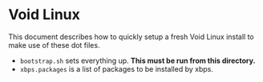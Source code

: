 # Void Linux

This document describes how to quickly setup a fresh Void Linux install to
make use of these dot files.

- `bootstrap.sh` sets everything up. **This must be run from this directory.**
- `xbps.packages` is a list of packages to be installed by xbps.
